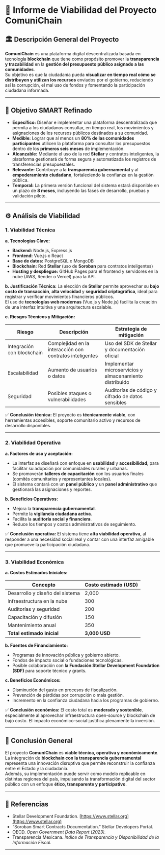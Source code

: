 # 📘 Informe de Viabilidad del Proyecto **ComuniChain**

## 🏛️ Descripción General del Proyecto

**ComuniChain** es una plataforma digital descentralizada basada en tecnología **blockchain** que tiene como propósito promover la **transparencia y trazabilidad** en la **gestión del presupuesto público asignado a las comunidades**.  
Su objetivo es que la ciudadanía pueda **visualizar en tiempo real cómo se distribuyen y utilizan los recursos** enviados por el gobierno, reduciendo así la corrupción, el mal uso de fondos y fomentando la participación ciudadana informada.

---

## 🎯 Objetivo SMART Refinado

- **Específico:** Diseñar e implementar una plataforma descentralizada que permita a los ciudadanos consultar, en tiempo real, los movimientos y asignaciones de los recursos públicos destinados a su comunidad.  
- **Medible:** Lograr que al menos un **80% de las comunidades participantes** utilicen la plataforma para consultar los presupuestos dentro de los **primeros seis meses** de implementación.  
- **Alcanzable:** Mediante el uso de la red **Stellar** y contratos inteligentes, la plataforma gestionará de forma segura y automatizada los registros de transferencias presupuestales.  
- **Relevante:** Contribuye a la **transparencia gubernamental** y al **empoderamiento ciudadano**, fortaleciendo la confianza en la gestión pública.  
- **Temporal:** La primera versión funcional del sistema estará disponible en un plazo de **8 meses**, incluyendo las fases de desarrollo, pruebas y validación piloto.

---

## ⚙️ Análisis de Viabilidad

### 1. Viabilidad Técnica

**a. Tecnologías Clave:**
- **Backend:** Node.js, Express.js  
- **Frontend:** Vue.js o React  
- **Base de datos:** PostgreSQL o MongoDB  
- **Blockchain:** Red **Stellar** (uso de **Soroban** para contratos inteligentes)  
- **Hosting y despliegue:** GitHub Pages para el frontend y servidores en la nube (AWS, Render o Vercel) para la API.  

**b. Justificación Técnica:**
La elección de **Stellar** permite aprovechar su **bajo costo de transacción**, **alta velocidad** y **seguridad criptográfica**, ideal para registrar y verificar movimientos financieros públicos.  
El uso de **tecnologías web modernas** (Vue.js y Node.js) facilita la creación de una interfaz intuitiva y una arquitectura escalable.

**c. Riesgos Técnicos y Mitigación:**

| Riesgo | Descripción | Estrategia de mitigación |
|--------|--------------|--------------------------|
| Integración con blockchain | Complejidad en la interacción con contratos inteligentes | Uso del SDK de Stellar y documentación oficial |
| Escalabilidad | Aumento de usuarios o datos | Implementar microservicios y almacenamiento distribuido |
| Seguridad | Posibles ataques o vulnerabilidades | Auditorías de código y cifrado de datos sensibles |

✅ **Conclusión técnica:** El proyecto es **técnicamente viable**, con herramientas accesibles, soporte comunitario activo y recursos de desarrollo disponibles.

---

### 2. Viabilidad Operativa

**a. Factores de uso y aceptación:**
- La interfaz se diseñará con enfoque en **usabilidad** y **accesibilidad**, para facilitar su adopción por comunidades rurales y urbanas.  
- Se promoverán **talleres de capacitación** con los usuarios finales (comités comunitarios y representantes locales).  
- El sistema contará con un **panel público** y un **panel administrativo** que gestionará las asignaciones y reportes.

**b. Beneficios Operativos:**
- Mejora la **transparencia gubernamental**.  
- Permite la **vigilancia ciudadana activa**.  
- Facilita la **auditoría social y financiera**.  
- Reduce los tiempos y costos administrativos de seguimiento.

✅ **Conclusión operativa:** El sistema tiene **alta viabilidad operativa**, al responder a una necesidad social real y contar con una interfaz amigable que promueve la participación ciudadana.

---

### 3. Viabilidad Económica

**a. Costos Estimados Iniciales:**

| Concepto | Costo estimado (USD) |
|-----------|----------------------|
| Desarrollo y diseño del sistema | 2,000 |
| Infraestructura en la nube | 300 |
| Auditorías y seguridad | 200 |
| Capacitación y difusión | 150 |
| Mantenimiento anual | 350 |
| **Total estimado inicial** | **3,000 USD** |

**b. Fuentes de Financiamiento:**
- Programas de innovación pública y gobierno abierto.  
- Fondos de impacto social o fundaciones tecnológicas.  
- Posible colaboración con **la Fundación Stellar Development Foundation (SDF)** para soporte técnico y grants.

**c. Beneficios Económicos:**
- Disminución del gasto en procesos de fiscalización.  
- Prevención de pérdidas por corrupción o mala gestión.  
- Incremento en la confianza ciudadana hacia los programas de gobierno.

✅ **Conclusión económica:** El costo total es **moderado y sostenible**, especialmente al aprovechar infraestructura open-source y blockchain de bajo costo. El impacto económico-social justifica plenamente la inversión.

---

## 🧩 Conclusión General

El proyecto **ComuniChain** es **viable técnica, operativa y económicamente**.  
La integración de **blockchain con la transparencia gubernamental** representa una innovación disruptiva que permite reconstruir la confianza entre el Estado y la ciudadanía.  
Además, su implementación puede servir como modelo replicable en distintas regiones del país, impulsando la transformación digital del sector público con un enfoque **ético, transparente y participativo**.

---

## 📎 Referencias

- Stellar Development Foundation. [https://www.stellar.org](https://www.stellar.org)  
- “Soroban Smart Contracts Documentation.” Stellar Developers Portal.  
- OECD. *Open Government Data Report (2023).*  
- Transparencia Mexicana. *Índice de Transparencia y Disponibilidad de la Información Fiscal.*

---
